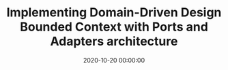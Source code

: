 ---
title: 'Implementing Domain-Driven Design Bounded Context with Ports and Adapters architecture'
description: >
 Congratulations, you just designed your first potential bounded context for a complex domain, a Domain-Driven Design pattern that can increase your teams' autonomy for gaining faster feedback. But now what? How do we start modelling? How do we implement that model? How can we keep the model and language consistent with the business? How do we protect our domain model? And how do microservices fit in? In this workshop, you will hands-on learn how to implement a bounded context with ports and adapter architecture in Java or .NET Core.

 You can find the code <a href="https://github.com/xebia/CoDDDing-labs/" target="_blank">here</a>.
conference: 'Codemotion online'
type: 'hands-on'
location: 'Online'
website: 'https://events.codemotion.com/conferences/online/2020/codemotion-online-tech-conference/workshops'
slides: 'https://speakerdeck.com/player/3c730e3ff18b42e3b0cb1a9efe90e353'
date: 2020-10-20 00:00:00
featured_image: '/images/speaking/2020-10-20-codemotion-online-implementing-domain-driven-design-bounded-context-with-ports-and-adapters-architecture.webp'
---